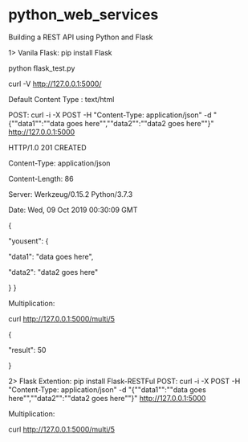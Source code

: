 # python_web_services

Building a REST API using Python and Flask

1> Vanila Flask: pip install Flask

   python flask_test.py 
   
   curl -V http://127.0.0.1:5000/
   
   Default Content Type : text/html
   
   POST:
   curl -i -X POST -H "Content-Type: application/json" -d "{""data1"":""data goes here"",""data2"":""data2 goes here""}" 
   http://127.0.0.1:5000 
   
HTTP/1.0 201 CREATED

Content-Type: application/json

Content-Length: 86

Server: Werkzeug/0.15.2 Python/3.7.3

Date: Wed, 09 Oct 2019 00:30:09 GMT

{
 
 "yousent": {
 
   "data1": "data goes here",
   
   
   "data2": "data2 goes here"
  
  }
}

Multiplication:

curl  http://127.0.0.1:5000/multi/5

{

   "result": 50

}
   
   
2> Flask Extention: pip install Flask-RESTFul
 POST:
   curl -i -X POST -H "Content-Type: application/json" -d "{""data1"":""data goes here"",""data2"":""data2 goes here""}" 
   http://127.0.0.1:5000 
   
 Multiplication:

curl  http://127.0.0.1:5000/multi/5
